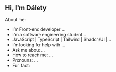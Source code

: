 ## Hi, I'm Dálety

About me:

- I’m Front-end developer ...
- I'm a software engineering student...
- JavaScript | TypeScript | Tailwind | Shadcn/UI |...
- I’m looking for help with ...
- Ask me about ...
- How to reach me: ...
- Pronouns: ...
- Fun fact: 

